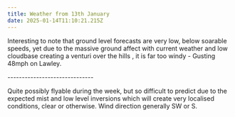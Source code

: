 ```yaml
---
title: Weather from 13th January
date: 2025-01-14T11:10:21.215Z
---
```

Interesting to note that ground level forecasts are very low, below soarable speeds, yet due to the massive ground affect with current weather and low cloudbase creating a venturi over the hills , it is far too windy - Gusting 48mph on Lawley.

\------------------------------

Quite possibly flyable during the week, but so difficult to predict due to the expected mist and low level inversions which will create very localised conditions, clear or otherwise.  Wind direction generally SW or S.